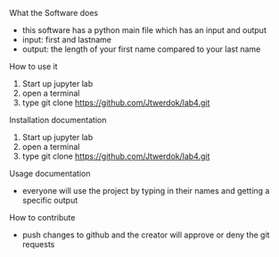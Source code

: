What the Software does
- this software has a python main file which has an input and output
- input: first and lastname
- output: the length of your first name compared to your last name

How to use it
1. Start up jupyter lab
2. open a terminal
3. type git clone https://github.com/Jtwerdok/lab4.git


Installation documentation
1. Start up jupyter lab
2. open a terminal
3. type git clone https://github.com/Jtwerdok/lab4.git


Usage documentation
- everyone will use the project by typing in their names and getting a specific output


How to contribute
- push changes to github and the creator will approve or deny the git requests
